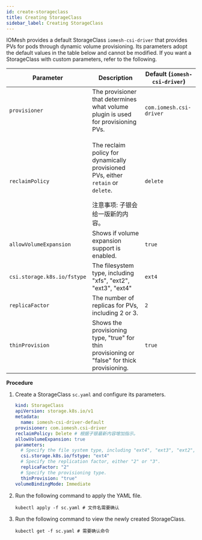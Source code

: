 ```yaml
---
id: create-storageclass
title: Creating StorageClass
sidebar_label: Creating StorageClass
---
```


IOMesh provides a default StorageClass `iomesh-csi-driver` that provides PVs for pods through dynamic volume provisioning. Its parameters adopt the default values in the table below and cannot be modified. If you want a StorageClass with custom parameters, refer to the following.

| Parameter|Description|Default (`iomesh-csi-driver`)|
|---|---|---|
|`provisioner`| The provisioner that determines what volume plugin is used for provisioning PVs. |`com.iomesh.csi-driver`|
|`reclaimPolicy`|<p>The reclaim policy for dynamically provisioned PVs, either `retain` or `delete`.</p> 注意事项: 子银会给一版新的内容。|`delete`|
|`allowVolumeExpansion`|Shows if volume expansion support is enabled.| `true`|
|`csi.storage.k8s.io/fstype`|The filesystem type, including "xfs", "ext2", "ext3", "ext4"|`ext4`|
|`replicaFactor` | The number of replicas for PVs, including 2 or 3.|`2`|   
| `thinProvision` | Shows the provisioning type, "true" for thin provisioning or "false" for thick provisioning. |`true`|


**Procedure**

1. Create a StorageClass `sc.yaml` and configure its parameters.

    ```yaml
    kind: StorageClass
    apiVersion: storage.k8s.io/v1
    metadata:
      name: iomesh-csi-driver-default
    provisioner: com.iomesh.csi-driver 
    reclaimPolicy: Delete # 根据子银最新内容增加指示。
    allowVolumeExpansion: true 
    parameters:
      # Specify the file system type, including "ext4", "ext3", "ext2", and "xfs".
      csi.storage.k8s.io/fstype: "ext4"
      # Specify the replication factor, either "2" or "3".
      replicaFactor: "2"
      # Specify the provisioning type.
      thinProvision: "true"
    volumeBindingMode: Immediate
    ```

2. Run the following command to apply the YAML file.

    ```
    kubectl apply -f sc.yaml # 文件名需要确认
    ```

3. Run the following command to view the newly created StorageClass.

    ```
    kubectl get -f sc.yaml # 需要确认命令
    ```
  
